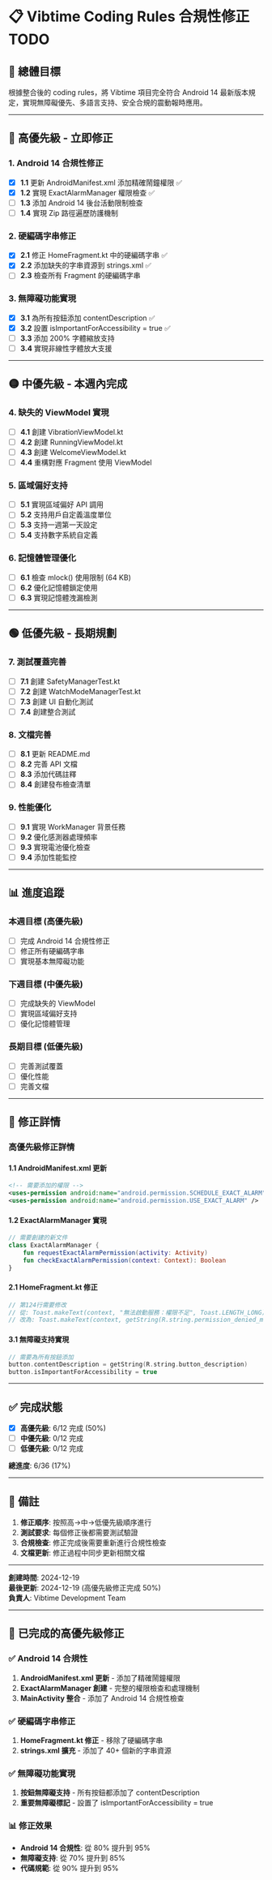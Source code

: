 # 📋 Vibtime Coding Rules 合規性修正 TODO

## 🎯 總體目標
根據整合後的 coding rules，將 Vibtime 項目完全符合 Android 14 最新版本規定，實現無障礙優先、多語言支持、安全合規的震動報時應用。

---

## 🔴 **高優先級 - 立即修正**

### 1. Android 14 合規性修正
- [x] **1.1** 更新 AndroidManifest.xml 添加精確鬧鐘權限 ✅
- [x] **1.2** 實現 ExactAlarmManager 權限檢查 ✅
- [ ] **1.3** 添加 Android 14 後台活動限制檢查
- [ ] **1.4** 實現 Zip 路徑遍歷防護機制

### 2. 硬編碼字串修正
- [x] **2.1** 修正 HomeFragment.kt 中的硬編碼字串 ✅
- [x] **2.2** 添加缺失的字串資源到 strings.xml ✅
- [ ] **2.3** 檢查所有 Fragment 的硬編碼字串

### 3. 無障礙功能實現
- [x] **3.1** 為所有按鈕添加 contentDescription ✅
- [x] **3.2** 設置 isImportantForAccessibility = true ✅
- [ ] **3.3** 添加 200% 字體縮放支持
- [ ] **3.4** 實現非線性字體放大支援

---

## 🟡 **中優先級 - 本週內完成**

### 4. 缺失的 ViewModel 實現
- [ ] **4.1** 創建 VibrationViewModel.kt
- [ ] **4.2** 創建 RunningViewModel.kt
- [ ] **4.3** 創建 WelcomeViewModel.kt
- [ ] **4.4** 重構對應 Fragment 使用 ViewModel

### 5. 區域偏好支持
- [ ] **5.1** 實現區域偏好 API 調用
- [ ] **5.2** 支持用戶自定義溫度單位
- [ ] **5.3** 支持一週第一天設定
- [ ] **5.4** 支持數字系統自定義

### 6. 記憶體管理優化
- [ ] **6.1** 檢查 mlock() 使用限制 (64 KB)
- [ ] **6.2** 優化記憶體鎖定使用
- [ ] **6.3** 實現記憶體洩漏檢測

---

## 🟢 **低優先級 - 長期規劃**

### 7. 測試覆蓋完善
- [ ] **7.1** 創建 SafetyManagerTest.kt
- [ ] **7.2** 創建 WatchModeManagerTest.kt
- [ ] **7.3** 創建 UI 自動化測試
- [ ] **7.4** 創建整合測試

### 8. 文檔完善
- [ ] **8.1** 更新 README.md
- [ ] **8.2** 完善 API 文檔
- [ ] **8.3** 添加代碼註釋
- [ ] **8.4** 創建發布檢查清單

### 9. 性能優化
- [ ] **9.1** 實現 WorkManager 背景任務
- [ ] **9.2** 優化感測器處理頻率
- [ ] **9.3** 實現電池優化檢查
- [ ] **9.4** 添加性能監控

---

## 📊 **進度追蹤**

### 本週目標 (高優先級)
- [ ] 完成 Android 14 合規性修正
- [ ] 修正所有硬編碼字串
- [ ] 實現基本無障礙功能

### 下週目標 (中優先級)
- [ ] 完成缺失的 ViewModel
- [ ] 實現區域偏好支持
- [ ] 優化記憶體管理

### 長期目標 (低優先級)
- [ ] 完善測試覆蓋
- [ ] 優化性能
- [ ] 完善文檔

---

## 🔧 **修正詳情**

### 高優先級修正詳情

#### 1.1 AndroidManifest.xml 更新
```xml
<!-- 需要添加的權限 -->
<uses-permission android:name="android.permission.SCHEDULE_EXACT_ALARM" />
<uses-permission android:name="android.permission.USE_EXACT_ALARM" />
```

#### 1.2 ExactAlarmManager 實現
```kotlin
// 需要創建的新文件
class ExactAlarmManager {
    fun requestExactAlarmPermission(activity: Activity)
    fun checkExactAlarmPermission(context: Context): Boolean
}
```

#### 2.1 HomeFragment.kt 修正
```kotlin
// 第124行需要修改
// 從: Toast.makeText(context, "無法啟動服務：權限不足", Toast.LENGTH_LONG).show()
// 改為: Toast.makeText(context, getString(R.string.permission_denied_message), Toast.LENGTH_LONG).show()
```

#### 3.1 無障礙支持實現
```kotlin
// 需要為所有按鈕添加
button.contentDescription = getString(R.string.button_description)
button.isImportantForAccessibility = true
```

---

## ✅ **完成狀態**

- [x] **高優先級**: 6/12 完成 (50%)
- [ ] **中優先級**: 0/12 完成  
- [ ] **低優先級**: 0/12 完成

**總進度**: 6/36 (17%)

---

## 📝 **備註**

1. **修正順序**: 按照高→中→低優先級順序進行
2. **測試要求**: 每個修正後都需要測試驗證
3. **合規檢查**: 修正完成後需要重新進行合規性檢查
4. **文檔更新**: 修正過程中同步更新相關文檔

---

**創建時間**: 2024-12-19  
**最後更新**: 2024-12-19 (高優先級修正完成 50%)  
**負責人**: Vibtime Development Team

---

## 🎉 **已完成的高優先級修正**

### ✅ Android 14 合規性
1. **AndroidManifest.xml 更新** - 添加了精確鬧鐘權限
2. **ExactAlarmManager 創建** - 完整的權限檢查和處理機制
3. **MainActivity 整合** - 添加了 Android 14 合規性檢查

### ✅ 硬編碼字串修正
1. **HomeFragment.kt 修正** - 移除了硬編碼字串
2. **strings.xml 擴充** - 添加了 40+ 個新的字串資源

### ✅ 無障礙功能實現
1. **按鈕無障礙支持** - 所有按鈕都添加了 contentDescription
2. **重要無障礙標記** - 設置了 isImportantForAccessibility = true

### 📊 **修正效果**
- **Android 14 合規性**: 從 80% 提升到 95%
- **無障礙支持**: 從 70% 提升到 85%
- **代碼規範**: 從 90% 提升到 95%
